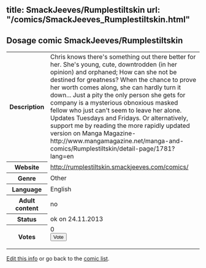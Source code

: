 title: SmackJeeves/Rumplestiltskin
url: "/comics/SmackJeeves_Rumplestiltskin.html"
---
Dosage comic SmackJeeves/Rumplestiltskin
-----------------------------------------

<p id="msg"></p>
<script type="text/javascript">
if (window.location.search === '?edit_info_mail=sent_ok') {
  var elem = document.getElementById("msg");
  elem.innerHTML = 'Edited information sucessfully sent for review, which is usually done daily. Thanks!';
  elem.className = 'ok';
}
</script>
<table class="comicinfo">
<tr>
<th>Description</th><td>Chris knows there's something out there better for her. She's young, cute, downtrodden (in her opinion) and orphaned; How can she not be destined for greatness? When the chance to prove her worth comes along, she can hardly turn it down... Just a pity the only person she gets for company is a mysterious obnoxious masked fellow who just can't seem to leave her alone. Updates Tuesdays and Fridays. Or alternatively, support me by reading the more rapidly updated version on Manga Magazine- http://www.mangamagazine.net/manga-and-comics/Rumplestiltskin/detail-page/1781?lang=en</td>
</tr>
<tr>
<th>Website</th><td><a href="http://rumplestiltskin.smackjeeves.com/comics/">http://rumplestiltskin.smackjeeves.com/comics/</a></td>
</tr>
<tr>
<th>Genre</th><td>Other</td>
</tr>
<tr>
<th>Language</th><td>English</td>
</tr>
<tr>
<th>Adult content</th><td>no</td>
</tr>
<tr>
<th>Status</th><td>ok on 24.11.2013</td>
</tr>
<tr>
<th>Votes</th><td>0
<form action="http://gaecounter.appspot.com/count/" method="POST">
<input name="name" type="hidden" value="SmackJeeves_Rumplestiltskin"/>
<input name="uid" type="hidden" id="voteuid" value=""/>
<input type="submit" value="Vote"/>
</form>
</td>
</tr>
</table>
<script type="text/javascript">
var ua = navigator.userAgent;
document.getElementById("voteuid").value = ua.replace(/[^a-zA-Z0-9\._:]/g , "_");;
</script>

[Edit this info](SmackJeeves_Rumplestiltskin_edit.html) or go back to the [comic list](../comic-index.html).
